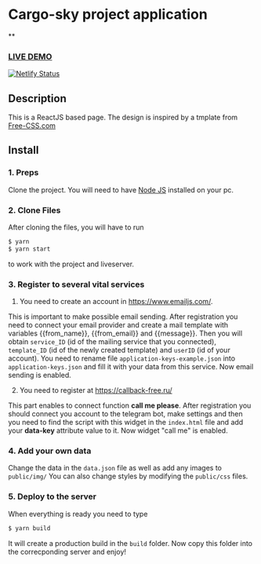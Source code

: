 # Cargo-sky project application

**

### <a href="https://cargo-sky.netlify.app">LIVE DEMO</a> 
[![Netlify Status](https://api.netlify.com/api/v1/badges/3917dd37-c0e3-4b69-8ed9-998237250eda/deploy-status)](https://app.netlify.com/sites/cargo-sky/deploys)

## Description
This is a ReactJS based page. The design is inspired by a tmplate from <a href="https://www.free-css.com/assets/files/free-css-templates/preview/page234/interact/">Free-CSS.com </a>

## Install
### 1. Preps
Clone the project. You will need to have <a href="https://nodejs.org/">Node JS</a> installed on your pc. 

### 2. Clone Files
After cloning the files, you will have to run 
```bash
$ yarn
$ yarn start
```
to work with the project and liveserver.

### 3. Register to several vital services
1. You need to create an account in https://www.emailjs.com/. 

This is important to make possible email sending.
After registration you need to connect your email provider and create a mail template with variables {{from_name}}, {{from_email}}
 and {{message}}. Then you will obtain `service_ID` (id of the mailing service that you connected), `template_ID` 
(id of the newly created template) and `userID` (id of your account). 
You need to rename file `application-keys-example.json` into `application-keys.json` and fill it with your data
from this service. Now email sending is enabled.

2. You need to register at https://callback-free.ru/

This part enables to connect function **call me please**. After registration you should connect you account to the 
telegram bot, make settings and then you need to find the script with this widget in the `index.html` file 
and add your **data-key** attribute value to it. Now widget "call me" is enabled.

### 4. Add your own data
Change the data in the ```data.json``` file as well as add any images to ```public/img/```
You can also change styles by modifying the ```public/css``` files.

### 5. Deploy to the server
When everything is ready you need to type
```bash
$ yarn build
```

It will create a production build in the `build` folder. Now copy this folder into the correcponding server and enjoy!

